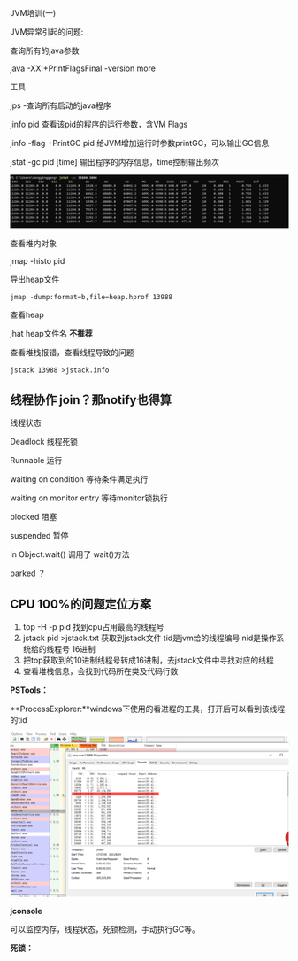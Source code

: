 JVM培训(一)

JVM异常引起的问题:





查询所有的java参数

java -XX:+PrintFlagsFinal -version more



工具

jps -查询所有启动的java程序

jinfo pid 查看该pid的程序的运行参数，含VM Flags

jinfo -flag +PrintGC pid 给JVM增加运行时参数printGC，可以输出GC信息

jstat -gc pid [time] 输出程序的内存信息，time控制输出频次

![image-20210821110901341](图片/image-20210821110901341.png)



查看堆内对象

jmap -histo pid



导出heap文件

```shell
jmap -dump:format=b,file=heap.hprof 13988
```

查看heap



jhat heap文件名 **不推荐**



查看堆栈报错，查看线程导致的问题

```shell
jstack 13988 >jstack.info
```



##  线程协作 join？那notify也得算



线程状态

Deadlock 线程死锁

Runnable 运行

waiting on condition 等待条件满足执行

waiting on monitor entry 等待monitor锁执行

blocked 阻塞

suspended 暂停

in Object.wait() 调用了 wait()方法

parked ？



## CPU 100%的问题定位方案

1. top -H -p pid 找到cpu占用最高的线程号
2. jstack pid >jstack.txt  获取到jstack文件 tid是jvm给的线程编号 nid是操作系统给的线程号 16进制
3. 把top获取到的10进制线程号转成16进制，去jstack文件中寻找对应的线程
4. 查看堆栈信息，会找到代码所在类及代码行数

**PSTools：**



**ProcessExplorer:**windows下使用的看进程的工具，打开后可以看到该线程的tid

![image-20210824182946033](图片/image-20210824182946033.png)

**jconsole**

可以监控内存，线程状态，死锁检测，手动执行GC等。



**死锁：**













